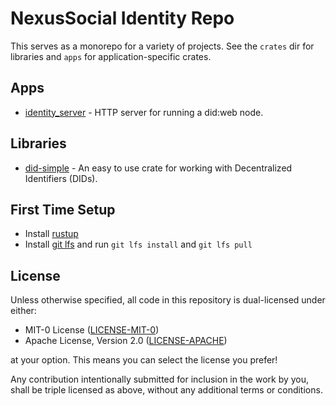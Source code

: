 # NexusSocial Identity Repo

This serves as a monorepo for a variety of projects. See the `crates` dir for
libraries and `apps` for application-specific crates.

## Apps

- [identity_server](apps/identity_server) - HTTP server for running a did:web node.

## Libraries

- [did-simple](crates/did-simple) - An easy to use crate for working with
  Decentralized Identifiers (DIDs).

## First Time Setup

- Install [rustup](https://rustup.rs)
- Install [git lfs](https://git-lfs.com/) and run `git lfs install` and `git lfs pull`

## License

Unless otherwise specified, all code in this repository is dual-licensed under
either:

- MIT-0 License ([LICENSE-MIT-0](LICENSE-MIT-0))
- Apache License, Version 2.0 ([LICENSE-APACHE](LICENSE-APACHE))

at your option. This means you can select the license you prefer!

Any contribution intentionally submitted for inclusion in the work by you, shall be
triple licensed as above, without any additional terms or conditions.
